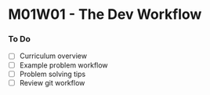 # M01W01 - The Dev Workflow

### To Do
- [ ] Curriculum overview
- [ ] Example problem workflow
- [ ] Problem solving tips
- [ ] Review git workflow